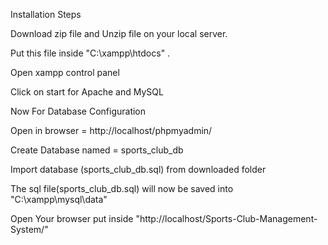 Installation Steps

Download zip file and Unzip file on your local server.

Put this file inside "C:\xampp\htdocs" .

Open xampp control panel

Click on start for Apache and MySQL

Now For Database Configuration

Open in browser = http://localhost/phpmyadmin/

Create Database named = sports_club_db

Import database (sports_club_db.sql) from downloaded folder

The sql file(sports_club_db.sql) will now be saved into "C:\xampp\mysql\data"

Open Your browser put inside "http://localhost/Sports-Club-Management-System/"
